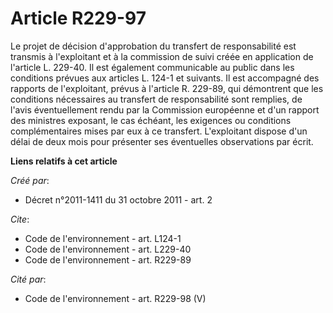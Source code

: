 # Article R229-97

Le projet de décision d'approbation du transfert de responsabilité est transmis à l'exploitant et à la commission de suivi
créée en application de l'article L. 229-40. Il est également communicable au public dans les conditions prévues aux articles
L. 124-1 et suivants. Il est accompagné des rapports de l'exploitant, prévus à l'article R. 229-89, qui démontrent que les
conditions nécessaires au transfert de responsabilité sont remplies, de l'avis éventuellement rendu par la Commission
européenne et d'un rapport des ministres exposant, le cas échéant, les exigences ou conditions complémentaires mises par eux
à ce transfert. L'exploitant dispose d'un délai de deux mois pour présenter ses éventuelles observations par écrit.

**Liens relatifs à cet article**

_Créé par_:

  - Décret n°2011-1411 du 31 octobre 2011 - art. 2

_Cite_:

  - Code de l'environnement - art. L124-1
  - Code de l'environnement - art. L229-40
  - Code de l'environnement - art. R229-89

_Cité par_:

  - Code de l'environnement - art. R229-98 (V)
